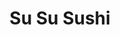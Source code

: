 ---
layout: place
title: "Su Su Sushi"
permalink: /california/san-diego/su-su-sushi.html
stateAbbr: CA
stateName: California
cityName: San Diego
seo:
  name: "Su Su Sushi"
  type: Restaurant
  links: http://sususushillc.com/
description: "Su Su Sushi serves delicious sushi in San Diego, California. Try fresh Japanese dishes for a great dining experience. Available for takeout, lunch, and dinner."
place_id: ChIJ00910FhV2YARxBfb79mPS18
photos:
  - name: >-
      places/ChIJ00910FhV2YARxBfb79mPS18/photos/AeeoHcIaOYC2FRVCeXZemCyD60cfQ02FE73YEiublba7q3nhh8rLfohaRJUrZ0_caalwH-CXG-f8M9g-BaemC_n0NSuhzqywZPCWPwmMtNURiZ2Xs-iwCMDNqfveOcyuKTvRTk7bY1_p6P98iFPBuwZzCOWXMpJP5LADM_sqHYWTbYprBmmVYy6NQlG29fZrfbuU8hgbMKJQO0aLjp4xNBpEToZJaZYdLLCiAILNCjrBWk5agbZON9z5wRY80VrGt8Okwca7f4UR0OwK_DJQIUXcCVfKFAAfyMCMiJpbbiRC3psY4S_50RTA2Db-pvAgtd70rfaZ7hBByvp-5bLWkjHsPqiP0yBn9rXsNK9mBKrZn9RttwVLTyNNHBXQrkLj7Qibi_3bYhpwdys7xMY2JoAMFcmd0YZ5KbFRqYHHYnAc1_qD2VGs
    widthPx: 1920
    heightPx: 1080
    authorAttributions:
      - displayName: Casey John
        uri: https://maps.google.com/maps/contrib/106384436889517139140
        photoUri: >-
          https://lh3.googleusercontent.com/a-/ALV-UjXrzlqHXSwvFhEMjOaqXfPsr-MOrBjO1qOKInhX5MYPxZT0eVTT=s100-p-k-no-mo
    flagContentUri: >-
      https://www.google.com/local/imagery/report/?cb_client=maps_api_places.places_api&image_key=!1e10!2sCIHM0ogKEICAgID-uIDg-QE&hl=en-US
    googleMapsUri: >-
      https://www.google.com/maps/place//data=!3m4!1e2!3m2!1sCIHM0ogKEICAgID-uIDg-QE!2e10!4m2!3m1!1s0x80d95558d0754fd3:0x5f4b8fd9efdb17c4
  - name: >-
      places/ChIJ00910FhV2YARxBfb79mPS18/photos/AeeoHcLtfVynFo6FBj6ulmiKcZQ9Vp1bAbudm1L8J6OLBQS8UMAqk73M0jt4vO3XzwF3go0XF2EWlH-sqmSc0_EbGJqxdlnXyVhcyiBbT_h-QnK4UITbdU46zVL5h0B-0Jwp1YgZLQcr6-mOdqtfzyjl2QJlrIhBRDPyQ1GWROhEQe9QGV2IXL3DLTD9Z0hMJQFo_qmqk_mE_a_IevSmUy467-xmjYr71cbzImFSKaEfjLnppwE1iYQGmDFv_uEL33De2x5GIhc3bVBXiAvPJE0ZTsLz-jLVprR0hge8Y8MwuAk1ruDE2ydn5jcA7RfAvh1IHnKLdRT6VMn9LcjGzeEjqZC_aYgMOJTK5aWzp5B2eo4MoJBz-v6fQ94omvt8T0qKo5CrH-oXzUdh3EvKZitP4W6zm4gsTw91KSIbeygwjnQ
    widthPx: 3024
    heightPx: 4032
    authorAttributions:
      - displayName: Melia
        uri: https://maps.google.com/maps/contrib/115498867894148813528
        photoUri: >-
          https://lh3.googleusercontent.com/a-/ALV-UjWXja4ydA2CmRwCvm4rrxH1gbtk9NWpC1qYcsV-ZaeSjfUt1SSN=s100-p-k-no-mo
    flagContentUri: >-
      https://www.google.com/local/imagery/report/?cb_client=maps_api_places.places_api&image_key=!1e10!2sCIHM0ogKEICAgMCIsbGZfw&hl=en-US
    googleMapsUri: >-
      https://www.google.com/maps/place//data=!3m4!1e2!3m2!1sCIHM0ogKEICAgMCIsbGZfw!2e10!4m2!3m1!1s0x80d95558d0754fd3:0x5f4b8fd9efdb17c4
  - name: >-
      places/ChIJ00910FhV2YARxBfb79mPS18/photos/AeeoHcKePaYWkF7nHQZo3FoW_dkek57nKRolmu-J3-sLi5Z2hGQ-dUF5JKad3TTaZFxBvdUl4qwzqpyIaPvJM_4AJhmWSDWmaP3aD9V67toLxkyELDGQdGDLR3jhpNobUJ5GqMrDWLAfyswkCJ_-TFo-GuvZpkEx6_pBwC-qMdylq5WZZGYtVG2Bj12CSnAqR8piBAe64-600NTd9hKAMkGeEigxeOaECJ_zFhYwWseC5MVW77_AUrKtqoFQ3eBBZc-w85xzvfW3g82FFV1MfqvjW3RPFks1JPqDSTxEiU4bTFbp3UUU3ypU1WXxqOoBNrSLqP0zcVc_qyLlsH4gaaxBBRv9VCfeFs8kYwMDc2cnxKAMZGJx2CQoRvR5YIoqGemCmjbs_bLrh3zJ1AM-n7oyFUakRm1-kuA--aXxkOuKMOdRLLc
    widthPx: 4032
    heightPx: 2268
    authorAttributions:
      - displayName: Dr Z
        uri: https://maps.google.com/maps/contrib/104914925934495230813
        photoUri: >-
          https://lh3.googleusercontent.com/a-/ALV-UjUvwxGTpyt8reRmokLWJtkCoWy2MInKbiIiltLqq4KvlV4XaQIzmA=s100-p-k-no-mo
    flagContentUri: >-
      https://www.google.com/local/imagery/report/?cb_client=maps_api_places.places_api&image_key=!1e10!2sCIHM0ogKEICAgICb9OH35gE&hl=en-US
    googleMapsUri: >-
      https://www.google.com/maps/place//data=!3m4!1e2!3m2!1sCIHM0ogKEICAgICb9OH35gE!2e10!4m2!3m1!1s0x80d95558d0754fd3:0x5f4b8fd9efdb17c4
  - name: >-
      places/ChIJ00910FhV2YARxBfb79mPS18/photos/AeeoHcLg4324nG2-Av9C3BcI5bXF4Ggx0iaYMVa8uRHxf5Jx8j5nr80trGsCq_ClHffToYkU8jR2ipVLTh8lPstTf5CYHG5JfEIKLP0Yev4GQy5sE-ief0m70JXeUav6z753uZbtiKe7FeHVREkcoBsCxnW7cTBX6CCbTe2u94jpuwho-Jizf1enjevG9C0jM7NIqES7jjiyXbeF2EAhxT09bJGR_VYjz5yvWfpxsSDzeKLzOgFaVxGu3RlMB76IfibOZZON4cVAgrQ6EizGvEyTo3OVHa4uWFKCUQSNfd6P1cTSsMiIOJH1DYgBqmMwcXpayfyhLqGb99oyrSQ2W5bOdOACf9UPprNJ0qTerE7jnYWsvUdnA9WrKvYtqDwaZOjOTcEQ8JDXokOVyHt25cIu5Yz4gLSYUabAZH0J8gewf7jGVA
    widthPx: 3024
    heightPx: 4032
    authorAttributions:
      - displayName: Jackie Elliott
        uri: https://maps.google.com/maps/contrib/110371891630740252965
        photoUri: >-
          https://lh3.googleusercontent.com/a-/ALV-UjWpPjIKrDi0UCyWRtQHgkHxFT2q6EU61EtSSE9MOTJp0mqq3yKf=s100-p-k-no-mo
    flagContentUri: >-
      https://www.google.com/local/imagery/report/?cb_client=maps_api_places.places_api&image_key=!1e10!2sCIHM0ogKEICAgICL9di9Hg&hl=en-US
    googleMapsUri: >-
      https://www.google.com/maps/place//data=!3m4!1e2!3m2!1sCIHM0ogKEICAgICL9di9Hg!2e10!4m2!3m1!1s0x80d95558d0754fd3:0x5f4b8fd9efdb17c4
  - name: >-
      places/ChIJ00910FhV2YARxBfb79mPS18/photos/AeeoHcKAfQJEdKKqoeY6rlmFoa2Wsi85HLsY85VQZ_kYpG8qnu8LdYb2hPfxAf08RYtv8peW558eeRoq4u7tYx5WpuUQta_uOytRInajzNYuVntqyR_ecA6aglYazHzGpj5zjPDGCAm14LVFAFcAcKp7wz2_QRF5zWKE0PeETz28SD1xP8LZ-Cr9RCpNotto9Ycm5OqcxxAmcxaoaCwvrNErzvB7i1Kwjob8C1caWHCSldriLgBz4X_vhbP6KGpweNMA9L3hKH0QWuMd0eT2bNtIdCI1P9xCIYUEbOZLO7nPUm7CZYh--eDmTCYCQe6slJbRKFilVOqRfOgiO7uy0hKlZrgBH9Y2zRpr5X9Nkii28rozMNbagqu6bj6pm-l-QgqVwYMtw1D5gJ0O1nOMJa3L1j1ugWQ4U2xKW7HmmvPGShRWwgg
    widthPx: 4032
    heightPx: 3024
    authorAttributions:
      - displayName: Jerome Cooper
        uri: https://maps.google.com/maps/contrib/105246131192605533498
        photoUri: >-
          https://lh3.googleusercontent.com/a-/ALV-UjUhASqdAl7TgG-1LI0HtqXsh9yysWwLkFtgjGU5_-WKL1EXnBcw=s100-p-k-no-mo
    flagContentUri: >-
      https://www.google.com/local/imagery/report/?cb_client=maps_api_places.places_api&image_key=!1e10!2sCIHM0ogKEICAgICj_7GYtgE&hl=en-US
    googleMapsUri: >-
      https://www.google.com/maps/place//data=!3m4!1e2!3m2!1sCIHM0ogKEICAgICj_7GYtgE!2e10!4m2!3m1!1s0x80d95558d0754fd3:0x5f4b8fd9efdb17c4
  - name: >-
      places/ChIJ00910FhV2YARxBfb79mPS18/photos/AeeoHcLgGfFy-LTAVP9AfTrYC8qxMOcLFmQs4DGN9RN8LkiLMGOKLsmZtG7hWrIG_RJjT0Oawu-cB0AYdbIhD-FCTPOBX-G3XJIw_7J4xn8VqKPG_VDhc6JEu0JXgiczRJcrHDwZAEh79_Gdmf6cjWEMyK5OcAmQXWMdbX-sABgmo_NfC6mYnPQmnf3AIDPBxohD_zfD9fAhtSYu1rNkSkJQz9c7AKaFPhcISJz0nlI_j1EMzYwZmFzNNSnlCtBhuh-k04MFyC709v5072aJJghde6gb4__lJ7oyN504308C9-WChHaxIq4ziJLdqEvbmFSXu-PasGmeZn-zHqOIr-FRjwRI4TCPutXVx8154m2TVNgAItuGIvm0aBy_XRjahj9TmgpicF5PFmIeywxTUgne-jfLwtIjUVDWeaLUENBXsrSRcQ
    widthPx: 4032
    heightPx: 3024
    authorAttributions:
      - displayName: Jerome Cooper
        uri: https://maps.google.com/maps/contrib/105246131192605533498
        photoUri: >-
          https://lh3.googleusercontent.com/a-/ALV-UjUhASqdAl7TgG-1LI0HtqXsh9yysWwLkFtgjGU5_-WKL1EXnBcw=s100-p-k-no-mo
    flagContentUri: >-
      https://www.google.com/local/imagery/report/?cb_client=maps_api_places.places_api&image_key=!1e10!2sCIHM0ogKEICAgICj_7GYNg&hl=en-US
    googleMapsUri: >-
      https://www.google.com/maps/place//data=!3m4!1e2!3m2!1sCIHM0ogKEICAgICj_7GYNg!2e10!4m2!3m1!1s0x80d95558d0754fd3:0x5f4b8fd9efdb17c4
  - name: >-
      places/ChIJ00910FhV2YARxBfb79mPS18/photos/AeeoHcLmVhT6mWSddBO1dD9X9Ymqeg3v7aP-QITYRQpq4TMhbNpfZyarjwGJ3am5TaMXCBVIx67dbbuISQcz1CPqIuFpHkNY7fnBO5T5lcY6Nl5EfJ5YzIb8BVaYGt2it9VDj54K0sgzcfoZJg1u0Iys2tqLD14X103go9wxumLql56bDxYS9bxLytWA64r8smVP0FUpqsst-Kf8SzdDfLeIZzZ8oIY2n285y600rbV3nRqcwCcaMs-w-aoPIuCDGseaygsV788HpZh5iN57neOWNWbowG0C7EPgcRZVVo7rurFmBnV4yHE-XVng-3O8xSeWbBVsIm1LvV6TQkHANnsFT0gp4WLPVy2BNig3xvMGLWfsWlsjmI2Q-P9iTpwljHNKmMsLSQZ81r5qV2Iz2NA_HRL2o_TDgzH8ilWxoFHpO1MBtQ
    widthPx: 1920
    heightPx: 1080
    authorAttributions:
      - displayName: Casey John
        uri: https://maps.google.com/maps/contrib/106384436889517139140
        photoUri: >-
          https://lh3.googleusercontent.com/a-/ALV-UjXrzlqHXSwvFhEMjOaqXfPsr-MOrBjO1qOKInhX5MYPxZT0eVTT=s100-p-k-no-mo
    flagContentUri: >-
      https://www.google.com/local/imagery/report/?cb_client=maps_api_places.places_api&image_key=!1e10!2sCIHM0ogKEICAgID-uIDgBQ&hl=en-US
    googleMapsUri: >-
      https://www.google.com/maps/place//data=!3m4!1e2!3m2!1sCIHM0ogKEICAgID-uIDgBQ!2e10!4m2!3m1!1s0x80d95558d0754fd3:0x5f4b8fd9efdb17c4
  - name: >-
      places/ChIJ00910FhV2YARxBfb79mPS18/photos/AeeoHcKJsQrlv2Pg9VjjYfSbq4E_79tJ06AsjfMA0TXUwRkLNM44bqssw8b9duQFX7Z4h67gTancaWcNrvQTdUEih1SyeGfTxHNlZ9uKgkVhsV3q1F6b-4eTCPdIyZNCJX5b4PP95CD03KiKbQZK5NbFnzlAYUrQc9jgcIbsT6R1araImBkTTSL4t8hyD1xWnH3n5uthZ4uge18m-CcQiYYUFkY-kDz9GxYpNh0tQVU0Utl0rVj4w5BXzWDnztACF0JfLiASDsaEM32ssblu-Kv41JPAvJ0dMu1zTcVCvxJKyKQOqfGNFTEp412k1z4ESejmaN2FSsujxMP8HFWRwR23Lx7447M5m__PopIFxeb7hXWm5YLa2-jV4mgXhoPtz2SaWfxICxAXrC8ahATsHPywEt_nqDUW1z6iZqyqrVxZJglchuWM
    widthPx: 1080
    heightPx: 1920
    authorAttributions:
      - displayName: Casey John
        uri: https://maps.google.com/maps/contrib/106384436889517139140
        photoUri: >-
          https://lh3.googleusercontent.com/a-/ALV-UjXrzlqHXSwvFhEMjOaqXfPsr-MOrBjO1qOKInhX5MYPxZT0eVTT=s100-p-k-no-mo
    flagContentUri: >-
      https://www.google.com/local/imagery/report/?cb_client=maps_api_places.places_api&image_key=!1e10!2sCIHM0ogKEICAgID-uIDg2QE&hl=en-US
    googleMapsUri: >-
      https://www.google.com/maps/place//data=!3m4!1e2!3m2!1sCIHM0ogKEICAgID-uIDg2QE!2e10!4m2!3m1!1s0x80d95558d0754fd3:0x5f4b8fd9efdb17c4
  - name: >-
      places/ChIJ00910FhV2YARxBfb79mPS18/photos/AeeoHcL15NQyojzsp0vjTmoQ5j6jcjAd_R7iCzhxBVXA35n6kbRQpKwBxtLsEpHuQ3__hT098FDdmsEqSnY525GiM7FHcKD4-60e6lVrgOUUFbZdDY2jYbWI-_WVYvmm9E5QcEbaTrHzZsJ7tWb1znZC7H-Ot4uB0fvu6hpVOiMIHpeRQBDumakwe58jW0cUt7lL1-kf2UZ9b3xTvR_cO5S38nBIHF6wzpccc559j3g9rFQIrqFtkjSLCaSrlRRW4pxLt6JmG22kB-4Y9k6OaoD4d6QqE-WOZPKp7cUrIceY2vKtKtMy3QcIZDBJ3g6m29khvnRSB2N9_vJrFjFQG6NnyQgHfdZTubwub5fww3wQS7fgSdOwHTYvvYLW4OhhF-WZ0327nxm9CmJLiZ1EqS5HePMDOVRYt_A3YFcBBZBkblU
    widthPx: 3024
    heightPx: 4032
    authorAttributions:
      - displayName: Kelly Colby
        uri: https://maps.google.com/maps/contrib/107637183819372674039
        photoUri: >-
          https://lh3.googleusercontent.com/a-/ALV-UjV-rqEjQ1rx8sX4GVWH7_urjPPRoEpxLNkS1ncuHSe0d3ZBRrZEWA=s100-p-k-no-mo
    flagContentUri: >-
      https://www.google.com/local/imagery/report/?cb_client=maps_api_places.places_api&image_key=!1e10!2sCIHM0ogKEICAgIClocSzbg&hl=en-US
    googleMapsUri: >-
      https://www.google.com/maps/place//data=!3m4!1e2!3m2!1sCIHM0ogKEICAgIClocSzbg!2e10!4m2!3m1!1s0x80d95558d0754fd3:0x5f4b8fd9efdb17c4
  - name: >-
      places/ChIJ00910FhV2YARxBfb79mPS18/photos/AeeoHcKueQjNetsTKBcHm8PRlf0UFRARuq9TBYVz_iSu9dbWd_2iUKUIDvplWy0egljacIrJ80Km69-3SXlvHBFF45yfvtjSh31ee1y4GCVA-5mcgXAF20MuL2OfPbDnH3yH1BbGbJcWxBnNfk64x9-zrXQnv17Il89FlYY0tVGZ0iWwVXvDdgSb9A3rwJEsFVlVdJArcxrnGmxqE_0QzIwsxyKCtH7YtNbG6CTjX0mrzynJVI-Ez7DMxfMH8_FW_Zm8RpDjCIs3JdA5hA6MgkUXqgPTpYa75mPPlI39JxjJNOyTAZdjGrfrRuDR4mcDj7IZwJj1bt0_2IzJGULkdNYf1uBxT2SwgV5pj1GEO9830LkYueVytgvSK05oCFHwVvCrXWpyPeuBkR_R5v_tT357iHFRoclxetOB0VfJgRapU2PXJg
    widthPx: 769
    heightPx: 1024
    authorAttributions:
      - displayName: Ivan Kalinin
        uri: https://maps.google.com/maps/contrib/111835402334506000989
        photoUri: >-
          https://lh3.googleusercontent.com/a/ACg8ocLZhZ3gzMMwvQb2Ko0MAmLyhMb7DllTv9H7ke9w0YZtPyNu8g=s100-p-k-no-mo
    flagContentUri: >-
      https://www.google.com/local/imagery/report/?cb_client=maps_api_places.places_api&image_key=!1e10!2sCIHM0ogKEICAgIDp7bGpIA&hl=en-US
    googleMapsUri: >-
      https://www.google.com/maps/place//data=!3m4!1e2!3m2!1sCIHM0ogKEICAgIDp7bGpIA!2e10!4m2!3m1!1s0x80d95558d0754fd3:0x5f4b8fd9efdb17c4
address: 2420 Fifth Ave, San Diego, CA 92101, USA
street: 2420 Fifth Ave
city: San Diego
state: CA
zip: '92101'
country: USA
neighborhood: Bankers Hill
latitude: '32.730979'
longitude: '-117.160462'
accessibility_options:
  wheelchairAccessibleParking: true
  wheelchairAccessibleEntrance: true
  wheelchairAccessibleRestroom: true
  wheelchairAccessibleSeating: true
business_status: OPERATIONAL
name: Su Su Sushi
google_maps_links:
  directionsUri: >-
    https://www.google.com/maps/dir//''/data=!4m7!4m6!1m1!4e2!1m2!1m1!1s0x80d95558d0754fd3:0x5f4b8fd9efdb17c4!3e0
  placeUri: https://maps.google.com/?cid=6866740223051241412
  writeAReviewUri: >-
    https://www.google.com/maps/place//data=!4m3!3m2!1s0x80d95558d0754fd3:0x5f4b8fd9efdb17c4!12e1
  reviewsUri: >-
    https://www.google.com/maps/place//data=!4m4!3m3!1s0x80d95558d0754fd3:0x5f4b8fd9efdb17c4!9m1!1b1
  photosUri: >-
    https://www.google.com/maps/place//data=!4m3!3m2!1s0x80d95558d0754fd3:0x5f4b8fd9efdb17c4!10e5
primary_type: Japanese Restaurant
opening_hours:
  regular: null
  current: null
secondary_opening_hours:
  regular:
    weekdayDescriptions: null
    type: null
  current:
    weekdayDescriptions: null
    type: null
phone: (602) 349-6675
price_level: null
price_range: $10 &ndash; $20
rating: '4.1'
rating_count: 0
website: http://sususushillc.com/
reviews:
  - name: >-
      places/ChIJ00910FhV2YARxBfb79mPS18/reviews/ChdDSUhNMG9nS0VJQ0FnTUNJc2JHWjN3RRAB
    relativePublishTimeDescription: a week ago
    rating: 4
    text:
      text: >-
        Decent sushi, decent price. The menu is very long and there are lots of
        rolls and sides to choose from. We ordered the Rainbow Roll, Tiger Roll,
        and Shrimp Tempura Roll. Fish tasted fresh and the sauces were nice.
        Sushi is made fresh and there is the option to order in or take out. On
        the menu, there are lots of varieties of “party platters” if you’re
        looking for a lot of sushi for a lot of people. Recommend for a
        quick-fix-sushi-grab that doesn’t break the bank.
      languageCode: en
    originalText:
      text: >-
        Decent sushi, decent price. The menu is very long and there are lots of
        rolls and sides to choose from. We ordered the Rainbow Roll, Tiger Roll,
        and Shrimp Tempura Roll. Fish tasted fresh and the sauces were nice.
        Sushi is made fresh and there is the option to order in or take out. On
        the menu, there are lots of varieties of “party platters” if you’re
        looking for a lot of sushi for a lot of people. Recommend for a
        quick-fix-sushi-grab that doesn’t break the bank.
      languageCode: en
    authorAttribution:
      displayName: Melia
      uri: https://www.google.com/maps/contrib/115498867894148813528/reviews
      photoUri: >-
        https://lh3.googleusercontent.com/a-/ALV-UjWXja4ydA2CmRwCvm4rrxH1gbtk9NWpC1qYcsV-ZaeSjfUt1SSN=s128-c0x00000000-cc-rp-mo-ba4
    publishTime: '2025-04-02T21:43:09.153945Z'
    flagContentUri: >-
      https://www.google.com/local/review/rap/report?postId=ChdDSUhNMG9nS0VJQ0FnTUNJc2JHWjN3RRAB&d=17924085&t=1
    googleMapsUri: >-
      https://www.google.com/maps/reviews/data=!4m6!14m5!1m4!2m3!1sChdDSUhNMG9nS0VJQ0FnTUNJc2JHWjN3RRAB!2m1!1s0x80d95558d0754fd3:0x5f4b8fd9efdb17c4
  - name: >-
      places/ChIJ00910FhV2YARxBfb79mPS18/reviews/ChZDSUhNMG9nS0VJQ0FnTUNJc2FfY0VREAE
    relativePublishTimeDescription: a week ago
    rating: 1
    text:
      text: >-
        Cold. And not the good kind of cold like a sunomono salad cold. No, this
        was salmon nigiri fresh from the icy depths of the freezer cold.


        The vibe inside? Imagine a dentist’s waiting room, but sadder. While the
        cashier/waiter was super friendly but even he couldn’t warm up the dead
        atmosphere.


        Honestly, this place might fare better as a grab-and-go spot. You’d
        expect low expectations and might be pleasantly surprised. But for
        dine-in? It’s a nope nope sushi from me.
      languageCode: en
    originalText:
      text: >-
        Cold. And not the good kind of cold like a sunomono salad cold. No, this
        was salmon nigiri fresh from the icy depths of the freezer cold.


        The vibe inside? Imagine a dentist’s waiting room, but sadder. While the
        cashier/waiter was super friendly but even he couldn’t warm up the dead
        atmosphere.


        Honestly, this place might fare better as a grab-and-go spot. You’d
        expect low expectations and might be pleasantly surprised. But for
        dine-in? It’s a nope nope sushi from me.
      languageCode: en
    authorAttribution:
      displayName: Timmy C
      uri: https://www.google.com/maps/contrib/116888896523925803718/reviews
      photoUri: >-
        https://lh3.googleusercontent.com/a/ACg8ocLNRwCzXod9M5qS_dnBlqVbzuUxUnrM-1uqsUYAIRhu9dOSDA=s128-c0x00000000-cc-rp-mo-ba4
    publishTime: '2025-04-04T14:29:48.941514Z'
    flagContentUri: >-
      https://www.google.com/local/review/rap/report?postId=ChZDSUhNMG9nS0VJQ0FnTUNJc2FfY0VREAE&d=17924085&t=1
    googleMapsUri: >-
      https://www.google.com/maps/reviews/data=!4m6!14m5!1m4!2m3!1sChZDSUhNMG9nS0VJQ0FnTUNJc2FfY0VREAE!2m1!1s0x80d95558d0754fd3:0x5f4b8fd9efdb17c4
  - name: >-
      places/ChIJ00910FhV2YARxBfb79mPS18/reviews/ChZDSUhNMG9nS0VJQ0FnSUNsb2NTelRnEAE
    relativePublishTimeDescription: a year ago
    rating: 5
    text:
      text: >-
        I drove my friend up to San Diego from TJ.  She mentioned she wanted
        sushi and her little baby had a long day so we wanted a place we could
        sit down and eat quickly. A quick search on Google pulled up Su Su
        Sushi.


        I love sushi and it’s really hard to go wrong with any sushi in San
        Diego because it’s all pretty fresh.


        Su Su is a simple place. You go up to the counter, order your food, and
        sit down at a table. We ordered pork buns and poke bowls. All of it was
        fresh and good.
      languageCode: en
    originalText:
      text: >-
        I drove my friend up to San Diego from TJ.  She mentioned she wanted
        sushi and her little baby had a long day so we wanted a place we could
        sit down and eat quickly. A quick search on Google pulled up Su Su
        Sushi.


        I love sushi and it’s really hard to go wrong with any sushi in San
        Diego because it’s all pretty fresh.


        Su Su is a simple place. You go up to the counter, order your food, and
        sit down at a table. We ordered pork buns and poke bowls. All of it was
        fresh and good.
      languageCode: en
    authorAttribution:
      displayName: Kelly Colby
      uri: https://www.google.com/maps/contrib/107637183819372674039/reviews
      photoUri: >-
        https://lh3.googleusercontent.com/a-/ALV-UjV-rqEjQ1rx8sX4GVWH7_urjPPRoEpxLNkS1ncuHSe0d3ZBRrZEWA=s128-c0x00000000-cc-rp-mo-ba5
    publishTime: '2023-11-20T06:55:48.175595Z'
    flagContentUri: >-
      https://www.google.com/local/review/rap/report?postId=ChZDSUhNMG9nS0VJQ0FnSUNsb2NTelRnEAE&d=17924085&t=1
    googleMapsUri: >-
      https://www.google.com/maps/reviews/data=!4m6!14m5!1m4!2m3!1sChZDSUhNMG9nS0VJQ0FnSUNsb2NTelRnEAE!2m1!1s0x80d95558d0754fd3:0x5f4b8fd9efdb17c4
  - name: >-
      places/ChIJ00910FhV2YARxBfb79mPS18/reviews/ChZDSUhNMG9nS0VJQ0FnTURJbUp6Yk1nEAE
    relativePublishTimeDescription: a week ago
    rating: 2
    text:
      text: >-
        Ok. It‘s relatively cheap and i never mind that as long as the sushi is
        fresh. I had a spicy tuna roll which was ok. According to other
        recensions the sushi is supposed to be fresh. I ordered tuna sashimi 8
        pieces at 17 Us Dollar. The slices were frozen, obviously the fish taken
        out of the freezer and the only fresh thing was that it was freshly cut.
        which means the fish is NOT FRESH. I asked about it. They said thats how
        they do it always. I refused to pay the sashimi.
      languageCode: en
    originalText:
      text: >-
        Ok. It‘s relatively cheap and i never mind that as long as the sushi is
        fresh. I had a spicy tuna roll which was ok. According to other
        recensions the sushi is supposed to be fresh. I ordered tuna sashimi 8
        pieces at 17 Us Dollar. The slices were frozen, obviously the fish taken
        out of the freezer and the only fresh thing was that it was freshly cut.
        which means the fish is NOT FRESH. I asked about it. They said thats how
        they do it always. I refused to pay the sashimi.
      languageCode: en
    authorAttribution:
      displayName: Peter Schellinger
      uri: https://www.google.com/maps/contrib/108133256893434219195/reviews
      photoUri: >-
        https://lh3.googleusercontent.com/a/ACg8ocKmYGKYPdmWcDJV-0l02gOoQ2H26y9ID1zDJX8x5NfypyTu=s128-c0x00000000-cc-rp-mo
    publishTime: '2025-04-06T19:46:56.916212Z'
    flagContentUri: >-
      https://www.google.com/local/review/rap/report?postId=ChZDSUhNMG9nS0VJQ0FnTURJbUp6Yk1nEAE&d=17924085&t=1
    googleMapsUri: >-
      https://www.google.com/maps/reviews/data=!4m6!14m5!1m4!2m3!1sChZDSUhNMG9nS0VJQ0FnTURJbUp6Yk1nEAE!2m1!1s0x80d95558d0754fd3:0x5f4b8fd9efdb17c4
  - name: >-
      places/ChIJ00910FhV2YARxBfb79mPS18/reviews/ChdDSUhNMG9nS0VJQ0FnSUQtMkwtSzNBRRAB
    relativePublishTimeDescription: 2 years ago
    rating: 5
    text:
      text: >-
        I’ve been coming here since this place opened, every experience has been
        a welcoming one and it’s nice to have a local sushi spot with friendly
        faces, I’ve brought my family here numerous time to take rolls to-go,
        and recently started dining-in they are very kind , always greeted with
        a smile they make sure tables are always clean, the food is to our
        liking, water cups are full, I love how they renovated the place and am
        very excited as to what they continue to do with the restaurant. Their
        rolls are authentic and always fresh!
      languageCode: en
    originalText:
      text: >-
        I’ve been coming here since this place opened, every experience has been
        a welcoming one and it’s nice to have a local sushi spot with friendly
        faces, I’ve brought my family here numerous time to take rolls to-go,
        and recently started dining-in they are very kind , always greeted with
        a smile they make sure tables are always clean, the food is to our
        liking, water cups are full, I love how they renovated the place and am
        very excited as to what they continue to do with the restaurant. Their
        rolls are authentic and always fresh!
      languageCode: en
    authorAttribution:
      displayName: adriane aguilar
      uri: https://www.google.com/maps/contrib/104879437264663571769/reviews
      photoUri: >-
        https://lh3.googleusercontent.com/a/ACg8ocIRKfWFz6v64zfBeBuNqe8l7dPZ--6sw3dAnord9B5TlyvBAA=s128-c0x00000000-cc-rp-mo
    publishTime: '2022-11-20T19:36:53.923649Z'
    flagContentUri: >-
      https://www.google.com/local/review/rap/report?postId=ChdDSUhNMG9nS0VJQ0FnSUQtMkwtSzNBRRAB&d=17924085&t=1
    googleMapsUri: >-
      https://www.google.com/maps/reviews/data=!4m6!14m5!1m4!2m3!1sChdDSUhNMG9nS0VJQ0FnSUQtMkwtSzNBRRAB!2m1!1s0x80d95558d0754fd3:0x5f4b8fd9efdb17c4
parking_options:
  paidStreetParking: true
payment_options:
  acceptsCreditCards: true
  acceptsDebitCards: true
  acceptsCashOnly: false
  acceptsNfc: true
allow_dogs: null
curbside_pickup: null
delivery: null
dine_in: true
good_for_children: null
good_for_groups: null
good_for_sports: null
live_music: false
menu_for_children: null
outdoor_seating: true
reservable: true
restroom: true
serves_beer: true
serves_breakfast: null
serves_brunch: false
serves_cocktails: null
serves_coffee: null
serves_dinner: true
serves_dessert: true
serves_lunch: true
serves_vegetarian_food: null
serves_wine: true
takeout: true
update_category: essentials
summary: null

---